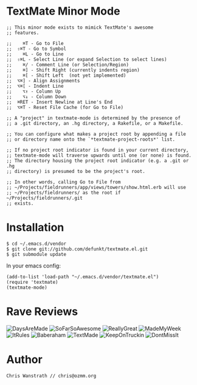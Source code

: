 TextMate Minor Mode
===================

    ;; This minor mode exists to mimick TextMate's awesome
    ;; features.

    ;;    ⌘T - Go to File
    ;;  ⇧⌘T - Go to Symbol
    ;;    ⌘L - Go to Line
    ;;  ⇧⌘L - Select Line (or expand Selection to select lines)
    ;;    ⌘/ - Comment Line (or Selection/Region)
    ;;    ⌘] - Shift Right (currently indents region)
    ;;    ⌘[ - Shift Left  (not yet implemented)
    ;;  ⌥⌘] - Align Assignments
    ;;  ⌥⌘[ - Indent Line
    ;;    ⌥↑ - Column Up
    ;;    ⌥↓ - Column Down
    ;;  ⌘RET - Insert Newline at Line's End
    ;;  ⌥⌘T - Reset File Cache (for Go to File)

    ;; A "project" in textmate-mode is determined by the presence of
    ;; a .git directory, an .hg directory, a Rakefile, or a Makefile.

    ;; You can configure what makes a project root by appending a file
    ;; or directory name onto the `*textmate-project-roots*' list.

    ;; If no project root indicator is found in your current directory,
    ;; textmate-mode will traverse upwards until one (or none) is found.
    ;; The directory housing the project root indicator (e.g. a .git or .hg
    ;; directory) is presumed to be the project's root.

    ;; In other words, calling Go to File from
    ;; ~/Projects/fieldrunners/app/views/towers/show.html.erb will use
    ;; ~/Projects/fieldrunners/ as the root if ~/Projects/fieldrunners/.git
    ;; exists.

Installation
============

    $ cd ~/.emacs.d/vendor
    $ git clone git://github.com/defunkt/textmate.el.git
    $ git submodule update

In your emacs config:

    (add-to-list 'load-path "~/.emacs.d/vendor/textmate.el")
    (require 'textmate)
    (textmate-mode)

Rave Reviews
============

![DaysAreMade](http://img.skitch.com/20081125-mgwafnkj3cku5dwqukqns57eus.png)
![SoFarSoAwesome](http://img.skitch.com/20081125-m2snw6s36eh7aifc3dh6acxk72.png)
![ReallyGreat](http://img.skitch.com/20081126-pk4qt8itb1482y7kg963af2aj1.png)
![MadeMyWeek](http://img.skitch.com/20081128-k6gxswy6hxm5y3airagt8t8d1d.png)
![ItRules](http://img.skitch.com/20081203-bbeenfrq885wy6xkxapirgujk3.png)
![Baberaham](http://img.skitch.com/20081203-gi3w2adibmadrjtxqe6txw95eb.png)
![TextMade](http://img.skitch.com/20081203-cm6j9n9drcdkhx4sr36b287jbt.png)
![KeepOnTruckin](http://img.skitch.com/20081210-uby8x9uqfrsccy5jm96rhnkkt.png)
![DontMissIt](http://img.skitch.com/20081127-g77d1iy86nu1wdi7y8amhd6ixy.png)

Author
======

    Chris Wanstrath // chris@ozmm.org
